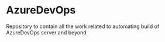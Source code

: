 # AzureDevOps
Repository to contain all the work related to automating build of AzureDevOps server and beyond 
